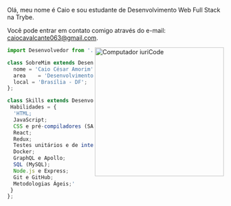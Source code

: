 <p align='left'> Olá, meu nome é Caio e sou estudante de Desenvolvimento Web Full Stack na Trybe.

Você pode entrar em contato comigo através do e-mail: caiocavalcante063@gmail.com.
</p>
<img src="https://raw.githubusercontent.com/MicaelliMedeiros/micaellimedeiros/master/image/computer-illustration.png" width="300px" align="right" alt="Computador iuriCode" >


```js
import Desenvolvedor from './caiocavalcante063';

class SobreMim extends Desenvolvedor {
  nome = 'Caio César Amorim';
  area    = 'Desenvolvimento Web';
  local = 'Brasília - DF';
};

class Skills extends Desenvolvedor {
 Habilidades = {
  'HTML;
  JavaScript;
  CSS e pré-compiladores (SASS/SCSS);
  React;
  Redux;
  Testes unitários e de integração (e2e): Jest, Cypress e React Testing Library - RTL;
  Docker;
  GraphQL e Apollo;
  SQL (MySQL);
  Node.js e Express;
  Git e GitHub;
  Metodologias Ágeis;'
 }
};
```
